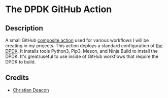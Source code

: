 # The DPDK GitHub Action
## Description
A small GitHub [composite action](https://docs.github.com/en/actions/creating-actions/creating-a-composite-action) used for various workflows I will be creating in my projects. This action deploys a standard configuration of [the DPDK](https://dpdk.org). It installs tools Python3, Pip3, Meson, and Ninja Build to install the DPDK. It's great/useful to use inside of GitHub workflows that require the DPDK to build.

## Credits
* [Christian Deacon](https://github.com/gamemann)
